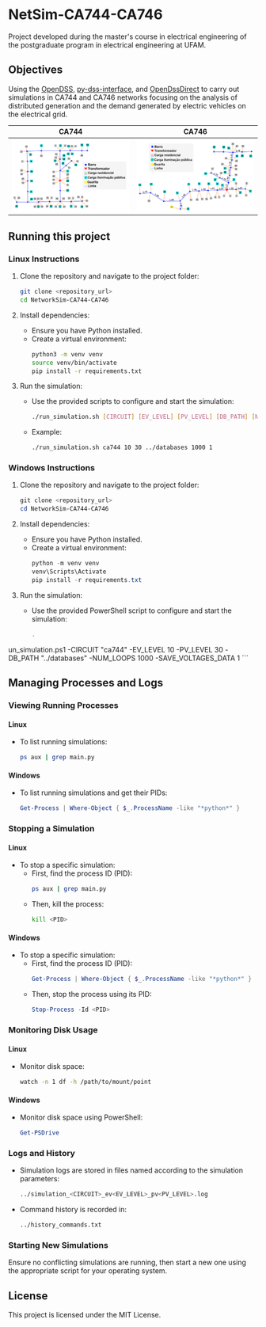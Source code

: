 
# NetSim-CA744-CA746
Project developed during the master's course in electrical engineering of the postgraduate program in electrical engineering at UFAM.

## Objectives

Using the [OpenDSS](https://www.epri.com/pages/sa/opendss), [py-dss-interface](https://github.com/PauloRadatz/py_dss_interface), and [OpenDssDirect](https://github.com/dss-extensions/OpenDSSDirect.py) to carry out simulations in CA744 and CA746 networks focusing on the analysis of distributed generation and the demand generated by electric vehicles on the electrical grid.

|                CA744                |                CA746                |
|:-----------------------------------:|:-----------------------------------:|
| ![image info](./docs/img/ca744.png) | ![image info](./docs/img/ca746.png) |

## Running this project

### Linux Instructions

1. Clone the repository and navigate to the project folder:
   ```bash
   git clone <repository_url>
   cd NetworkSim-CA744-CA746
   ```

2. Install dependencies:
   - Ensure you have Python installed.
   - Create a virtual environment:
     ```bash
     python3 -m venv venv
     source venv/bin/activate
     pip install -r requirements.txt
     ```

3. Run the simulation:
   - Use the provided scripts to configure and start the simulation:
     ```bash
     ./run_simulation.sh [CIRCUIT] [EV_LEVEL] [PV_LEVEL] [DB_PATH] [NUM_LOOPS] [SAVE_VOLTAGES_DATA]
     ```
   - Example:
     ```bash
     ./run_simulation.sh ca744 10 30 ../databases 1000 1
     ```

### Windows Instructions

1. Clone the repository and navigate to the project folder:
   ```powershell
   git clone <repository_url>
   cd NetworkSim-CA744-CA746
   ```

2. Install dependencies:
   - Ensure you have Python installed.
   - Create a virtual environment:
     ```powershell
     python -m venv venv
     venv\Scripts\Activate
     pip install -r requirements.txt
     ```

3. Run the simulation:
   - Use the provided PowerShell script to configure and start the simulation:
     ```powershell
     .
un_simulation.ps1 -CIRCUIT "ca744" -EV_LEVEL 10 -PV_LEVEL 30 -DB_PATH "../databases" -NUM_LOOPS 1000 -SAVE_VOLTAGES_DATA 1
     ```

## Managing Processes and Logs

### Viewing Running Processes

#### Linux
- To list running simulations:
  ```bash
  ps aux | grep main.py
  ```

#### Windows
- To list running simulations and get their PIDs:
  ```powershell
  Get-Process | Where-Object { $_.ProcessName -like "*python*" }
  ```

### Stopping a Simulation

#### Linux
- To stop a specific simulation:
  - First, find the process ID (PID):
    ```bash
    ps aux | grep main.py
    ```
  - Then, kill the process:
    ```bash
    kill <PID>
    ```

#### Windows
- To stop a specific simulation:
  - First, find the process ID (PID):
    ```powershell
    Get-Process | Where-Object { $_.ProcessName -like "*python*" }
    ```
  - Then, stop the process using its PID:
    ```powershell
    Stop-Process -Id <PID>
    ```

### Monitoring Disk Usage

#### Linux
- Monitor disk space:
  ```bash
  watch -n 1 df -h /path/to/mount/point
  ```

#### Windows
- Monitor disk space using PowerShell:
  ```powershell
  Get-PSDrive
  ```

### Logs and History

- Simulation logs are stored in files named according to the simulation parameters:
  ```bash
  ../simulation_<CIRCUIT>_ev<EV_LEVEL>_pv<PV_LEVEL>.log
  ```

- Command history is recorded in:
  ```bash
  ../history_commands.txt
  ```

### Starting New Simulations

Ensure no conflicting simulations are running, then start a new one using the appropriate script for your operating system.

## License

This project is licensed under the MIT License.
